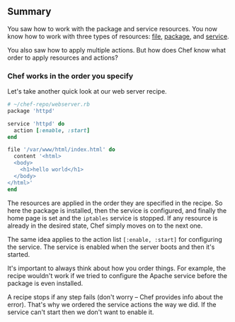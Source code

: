 ## Summary

You saw how to work with the package and service resources. You now know how to work with three types of resources: [file](http://docs.chef.io/resource_file.html), [package](http://docs.chef.io/resource_package.html), and [service](http://docs.chef.io/resource_service.html).

You also saw how to apply multiple actions. But how does Chef know what order to apply resources and actions?

### Chef works in the order you specify

Let's take another quick look at our web server recipe.

```ruby
# ~/chef-repo/webserver.rb
package 'httpd'

service 'httpd' do
  action [:enable, :start]
end

file '/var/www/html/index.html' do
  content '<html>
  <body>
    <h1>hello world</h1>
  </body>
</html>'
end
```

The resources are applied in the order they are specified in the recipe. So here the package is installed, then the service is configured, and finally the home page is set and the `iptables` service is stopped. If any resource is already in the desired state, Chef simply moves on to the next one.

The same idea applies to the action list `[:enable, :start]` for configuring the service. The service is enabled when the server boots and then it's started.

It's important to always think about how you order things. For example, the recipe wouldn't work if we tried to configure the Apache service before the package is even installed.

A recipe stops if any step fails (don't worry &ndash; Chef provides info about the error). That's why we ordered the service actions the way we did. If the service can't start then we don't want to enable it.
